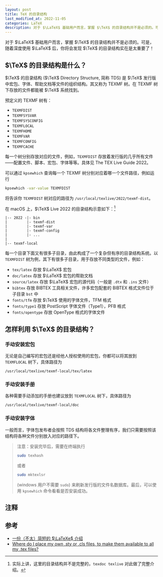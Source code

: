 ```yaml
---
layout: post
title: TeX 的目录结构
last_modified_at: 2022-11-05
categories: LaTeX
description: 对于 $\LaTeX$ 基础用户而言，掌握 $\TeX$ 的目录结构并不是必须的。可是，随着深度使用 $\LaTeX$ 后，你将会发现 $\TeX$ 的目录结构实在是太重要了！
---
```



对于 $\LaTeX$ 基础用户而言，掌握 $\TeX$ 的目录结构并不是必须的。可是，随着深度使用 $\LaTeX$ 后，你将会发现 $\TeX$ 的目录结构实在是太重要了！

## $\TeX$ 的目录结构是什么？

$\TeX$ 的目录结构 ($\TeX$ Directory Structure, 简称 TDS) 是 $\TeX$ 发行版中宏包、字体、帮助文档等文件的组织结构。其又称为 TEXMF 树。在 TEXMF 树下存放的文件都能被 $\TeX$ 系统找到。

预定义的 TEXMF 树有：
+ `TEXMFDIST`
+ `TEXMFSYSVAR`
+ `TEXMFSYSCONFIG`
+ `TEXMFLOCAL`
+ `TEXMFHOME`
+ `TEXMFVAR`
+ `TEXMFCONFIG`
+ `TEXMFCACHE`

每一个树分别存放对应的文件，例如，`TEXMFDIST` 存放着发行版的几乎所有文件——配置文件、脚本、宏包、字体等等。具体见 The TEX Live Guide 2022。

可以通过 `kpsewhich` 查询每一个 TEXMF 树分别对应着哪一个文件路径，例如运行
```sh
kpsewhich -var-value TEXMFDIST
```
将告诉你 `TEXMFDIST` 树对应的路径为 `/usr/local/texlive/2022/texmf-dist`。

在 macOS 上，$\TeX$ Live 2022 的目录结构示意如下：[^texmf]
```plaintext
|-- 2022 -|- bin
|         |- texmf-dist
|         |- texmf-var
|         |- texmf-config
|         |- ...
|
|-- texmf-local
```
[^texmf]: 实际上讲，这里的目录结构并不是完整的，`texdoc texlive` 对此做了完整介绍。

每一个目录下面又有很多子目录，由此构成了一个复杂但有序的目录结构系统。以 `TEXMFDIST` 树为例，其下有很多子目录，用于存放不同类型的文件，例如：

+ `tex/latex` 存放 $\LaTeX$ 宏包
+ `doc/latex` 存放 $\LaTeX$ 宏包的帮助文档
+ `source/latex` 存放 $\LaTeX$ 宏包的源代码（一般是 `.dtx` 和 `.ins` 文件）
+ `bibtex` 存放 BIBTEX 工具相关文件，许多宏包配套的 BIBTEX 格式文件位于子目录 `bst` 中
+ `fonts/tfm` 存放 $\TeX$ 使用的字体文件，TFM 格式
+ `fonts/type1` 存放 PostScript 字体文件（Type1），PFB 格式
+ `fonts/opentype` 存放 OpenType 格式的字体文件

## 怎样利用 $\TeX$ 的目录结构？

### 手动安装宏包

无论是自己编写的宏包还是经他人授权使用的宏包，你都可以将其放到 `TEXMFLOCAL` 树下，具体路径为
```
/usr/local/texlive/texmf-local/tex/latex
```

### 手动安装手册

各种需要手动添加的手册也建议放到 `TEXMFLOCAL` 树下，具体路径为
```
/usr/local/texlive/texmf-local/doc
```

### 手动安装字体

一般而言，字体包发布者会按照 TDS 结构将各文件整理有序，我们只需要按照该结构将各种文件分别放入对应的路径下。

> 注意：安装完毕后，需要在终端执行
> ```sh
>sudo texhash
> ```
> 或者
> ```sh
> sudo mktexlsr
> ```
> (windows 用户不需要 `sudo`) 来刷新发行版的文件名数据库。最后，可以使用 `kpsewhich` 命令看看是否安装成功。


## 注释

<div id="footnotes"></div>

## 参考

+ [一份（不太）简短的 $\LaTeXe$ 介绍](https://mirror-hk.koddos.net/CTAN/info/lshort/chinese/lshort-zh-cn.pdf)
+ [Where do I place my own .sty or .cls files, to make them available to all my .tex files?](https://tex.stackexchange.com/questions/1137/where-do-i-place-my-own-sty-or-cls-files-to-make-them-available-to-all-my-te)